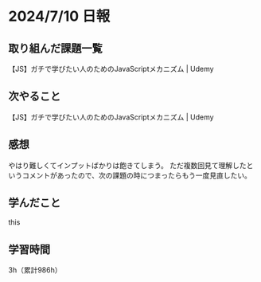 # 2024/7/10 日報
## 取り組んだ課題一覧
【JS】ガチで学びたい人のためのJavaScriptメカニズム | Udemy

## 次やること
【JS】ガチで学びたい人のためのJavaScriptメカニズム | Udemy


## 感想
やはり難しくてインプットばかりは飽きてしまう。
ただ複数回見て理解したというコメントがあったので、次の課題の時につまったらもう一度見直したい。

## 学んだこと
this

## 学習時間
3h（累計986h）
